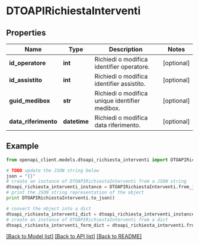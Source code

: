 # DTOAPIRichiestaInterventi



## Properties

Name | Type | Description | Notes
------------ | ------------- | ------------- | -------------
**id_operatore** | **int** | Richiedi o modifica identifier operatore. | [optional] 
**id_assistito** | **int** | Richiedi o modifica identifier assistito. | [optional] 
**guid_medibox** | **str** | Richiedi o modifica unique identifier medibox. | [optional] 
**data_riferimento** | **datetime** | Richiedi o modifica data riferimento. | [optional] 

## Example

```python
from openapi_client.models.dtoapi_richiesta_interventi import DTOAPIRichiestaInterventi

# TODO update the JSON string below
json = "{}"
# create an instance of DTOAPIRichiestaInterventi from a JSON string
dtoapi_richiesta_interventi_instance = DTOAPIRichiestaInterventi.from_json(json)
# print the JSON string representation of the object
print DTOAPIRichiestaInterventi.to_json()

# convert the object into a dict
dtoapi_richiesta_interventi_dict = dtoapi_richiesta_interventi_instance.to_dict()
# create an instance of DTOAPIRichiestaInterventi from a dict
dtoapi_richiesta_interventi_form_dict = dtoapi_richiesta_interventi.from_dict(dtoapi_richiesta_interventi_dict)
```
[[Back to Model list]](../README.md#documentation-for-models) [[Back to API list]](../README.md#documentation-for-api-endpoints) [[Back to README]](../README.md)


